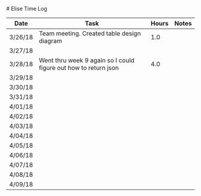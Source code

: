 ﻿﻿﻿﻿﻿﻿﻿﻿﻿﻿﻿﻿﻿# Elise Time Log| Date | Task | Hours | Notes||------|------|-------|------|| 3/26/18| Team meeting. Created table design diagram | 1.0  ||3/27/18|||||3/28/18|Went thru week 9 again so I could figure out how to return json|4.0|||3/29/18|||||3/30/18|||||3/31/18|||||4/01/18|||||4/02/18|||||4/03/18|||||4/04/18|||||4/05/18|||||4/06/18|||||4/07/18|||||4/08/18|||||4/09/18||||